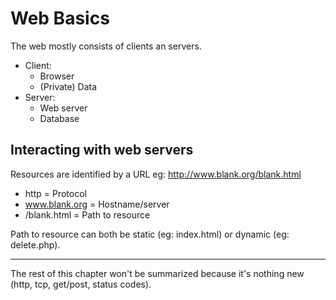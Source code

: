 # Web Basics

The web mostly consists of clients an servers.

* Client:
  * Browser
  * (Private) Data
* Server:
  * Web server
  * Database

## Interacting with web servers

Resources are identified by a URL eg: <http://www.blank.org/blank.html>

* http = Protocol
* www.blank.org = Hostname/server
* /blank.html = Path to resource

Path to resource can both be static (eg: index.html) or dynamic (eg: delete.php).

---
The rest of this chapter won't be summarized because it's nothing new (http, tcp, get/post, status codes).
